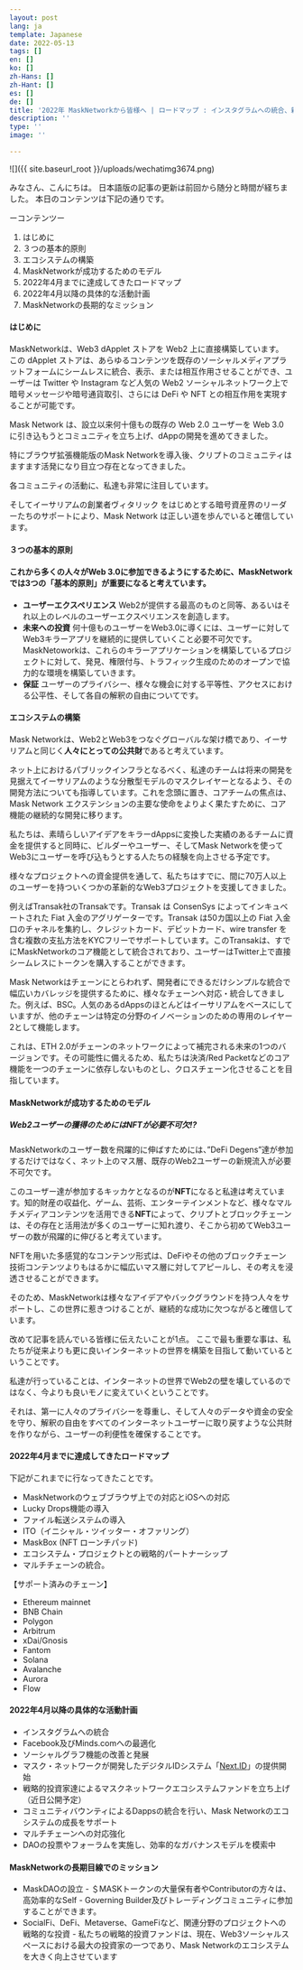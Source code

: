 ```yaml
---
layout: post
lang: ja
template: Japanese
date: 2022-05-13
tags: []
en: []
ko: []
zh-Hans: []
zh-Hant: []
es: []
de: []
title: '2022年 MaskNetworkから皆様へ | ロードマップ : インスタグラムへの統合、新機能のローンチ、そしてMaskDAO'
description: ''
type: ''
image: ''

---
```

![]({{ site.baseurl_root }}/uploads/wechatimg3674.png)

みなさん、こんにちは。 日本語版の記事の更新は前回から随分と時間が経ちました。 本日のコンテンツは下記の通りです。

ーコンテンツー

1. はじめに
2. ３つの基本的原則
3. エコシステムの構築
4. MaskNetworkが成功するためのモデル
5. 2022年4月までに達成してきたロードマップ
6. 2022年4月以降の具体的な活動計画
7. MaskNetworkの長期的なミッション

#### はじめに

MaskNetworkは、Web3 dApplet ストアを Web2 上に直接構築しています。 この dApplet ストアは、あらゆるコンテンツを既存のソーシャルメディアプラットフォームにシームレスに統合、表示、または相互作用させることができ、ユーザーは Twitter や Instagram など人気の Web2 ソーシャルネットワーク上で暗号メッセージや暗号通貨取引、さらには DeFi や NFT との相互作用を実現することが可能です。

Mask Network は、設立以来何十億もの既存の Web 2.0 ユーザーを Web 3.0 に引き込もうとコミュニティを立ち上げ、dAppの開発を進めてきました。

特にブラウザ拡張機能版のMask Networkを導入後、クリプトのコミュニティはますます活発になり目立つ存在となってきました。

各コミュニティの活動に、私達も非常に注目しています。

そしてイーサリアムの創業者ヴィタリック をはじめとする暗号資産界のリーダーたちのサポートにより、Mask Network は正しい道を歩んでいると確信しています。

#### ３つの基本的原則

#### これから多くの人々がWeb 3.0に参加できるようにするために、MaskNetworkでは3つの「基本的原則」が重要になると考えています。

* **ユーザーエクスペリエンス** Web2が提供する最高のものと同等、あるいはそれ以上のレベルのユーザーエクスペリエンスを創造します。
* **未来への投資** 何十億ものユーザーをWeb3.0に導くには、ユーザーに対してWeb3キラーアプリを継続的に提供していくこと必要不可欠です。MaskNetoworkは、これらのキラーアプリケーションを構築しているプロジェクトに対して、発見、権限付与、トラフィック生成のためのオープンで協力的な環境を構築していきます。
* **保証** ユーザーのプライバシー、様々な機会に対する平等性、アクセスにおける公平性、そして各自の解釈の自由についてです。

#### エコシステムの構築

Mask Networkは、Web2とWeb3をつなぐグローバルな架け橋であり、イーサリアムと同じく**人々にとっての公共財**であると考えています。

ネット上におけるパブリックインフラとなるべく、私達のチームは将来の開発を見据えてイーサリアムのような分散型モデルのマスクレイヤーとなるよう、その開発方法についても指導しています。これを念頭に置き、コアチームの焦点は、Mask Network エクステンションの主要な使命をよりよく果たすために、コア機能の継続的な開発に移ります。

私たちは、素晴らしいアイデアをキラーdAppsに変換した実績のあるチームに資金を提供すると同時に、ビルダーやユーザー、そしてMask Networkを使ってWeb3にユーザーを呼び込もうとする人たちの経験を向上させる予定です。

様々なプロジェクトへの資金提供を通して、私たちはすでに、間に70万人以上のユーザーを持ついくつかの革新的なWeb3プロジェクトを支援してきました。

例えばTransak社のTransakです。Transak は ConsenSys によってインキュベートされた Fiat 入金のアグリゲーターです。Transak は50カ国以上の Fiat 入金口のチャネルを集約し、クレジットカード、デビットカード、wire transfer を含む複数の支払方法をKYCフリーでサポートしています。このTransakは、すでにMaskNetworkのコア機能として統合されており、ユーザーはTwitter上で直接シームレスにトークンを購入することができます。

Mask Networkはチェーンにとらわれず、開発者にできるだけシンプルな統合で幅広いカバレッジを提供するために、様々なチェーンへ対応・統合してきました。例えば、BSC。人気のあるdAppsのほとんどはイーサリアムをベースにしていますが、他のチェーンは特定の分野のイノベーションのための専用のレイヤー2として機能します。

これは、ETH 2.0がチェーンのネットワークによって補完される未来の1つのバージョンです。その可能性に備えるため、私たちは決済/Red Packetなどのコア機能を一つのチェーンに依存しないものとし、クロスチェーン化させることを目指しています。

#### MaskNetworkが成功するためのモデル

##### Web2ユーザーの獲得のためにはNFTが必要不可欠!?

MaskNetworkのユーザー数を飛躍的に伸ばすためには、”DeFi Degens”達が参加するだけではなく、ネット上のマス層、既存のWeb2ユーザーの新規流入が必要不可欠です。

このユーザー達が参加するキッカケとなるのが**NFT**になると私達は考えています。知的財産の収益化、ゲーム、芸術、エンターテインメントなど、様々なマルチメディアコンテンツを活用できる**NFT**によって、クリプトとブロックチェーンは、その存在と活用法が多くのユーザーに知れ渡り、そこから初めてWeb3ユーザーの数が飛躍的に伸びると考えています。

NFTを用いた多感覚的なコンテンツ形式は、DeFiやその他のブロックチェーン技術コンテンツよりもはるかに幅広いマス層に対してアピールし、その考えを浸透させることができます。

そのため、MaskNetworkは様々なアイデアやバックグラウンドを持つ人々をサポートし、この世界に惹きつけることが、継続的な成功に欠つながると確信しています。

改めて記事を読んでいる皆様に伝えたいことが1点。 ここで最も重要な事は、私たちが従来よりも更に良いインターネットの世界を構築を目指して動いているということです。

私達が行っていることは、インターネットの世界でWeb2の壁を壊しているのではなく、今よりも良いモノに変えていくということです。

それは、第一に人々のプライバシーを尊重し、そして人々のデータや資金の安全を守り、解釈の自由をすべてのインターネットユーザーに取り戻すような公共財を作りながら、ユーザーの利便性を確保することです。

#### 2022年4月までに達成してきたロードマップ

下記がこれまでに行なってきたことです。

* MaskNetworkのウェブブラウザ上での対応とiOSへの対応
* Lucky Drops機能の導入
* ファイル転送システムの導入
* ITO（イニシャル・ツイッター・オファリング）
* MaskBox (NFT ローンチパッド)
* エコシステム・プロジェクトとの戦略的パートナーシップ
* マルチチェーンの統合。

【サポート済みのチェーン】

* Ethereum mainnet
* BNB Chain
* Polygon
* Arbitrum
* xDai/Gnosis
* Fantom
* Solana
* Avalanche
* Aurora
* Flow

#### 2022年4月以降の具体的な活動計画

* インスタグラムへの統合
* Facebook及びMinds.comへの最適化
* ソーシャルグラフ機能の改善と発展
* マスク・ネットワークが開発したデジタルIDシステム「[Next.ID](http://next.id/)」の提供開始
* 戦略的投資家達によるマスクネットワークエコシステムファンドを立ち上げ（近日公開予定）
* コミュニティバウンティによるDappsの統合を行い、Mask Networkのエコシステムの成長をサポート
* マルチチェーンへの対応強化
* DAOの投票やフォーラムを実施し、効率的なガバナンスモデルを模索中

#### MaskNetworkの長期目線でのミッション

* MaskDAOの設立 - ＄MASKトークンの大量保有者やContributorの方々は、高効率的なSelf - Governing Builder及びトレーディングコミュニティに参加することができます。
* SocialFi、DeFi、Metaverse、GameFiなど、関連分野のプロジェクトへの戦略的な投資 - 私たちの戦略的投資ファンドは、現在、Web3ソーシャルスペースにおける最大の投資家の一つであり、Mask Networkのエコシステムを大きく向上させています